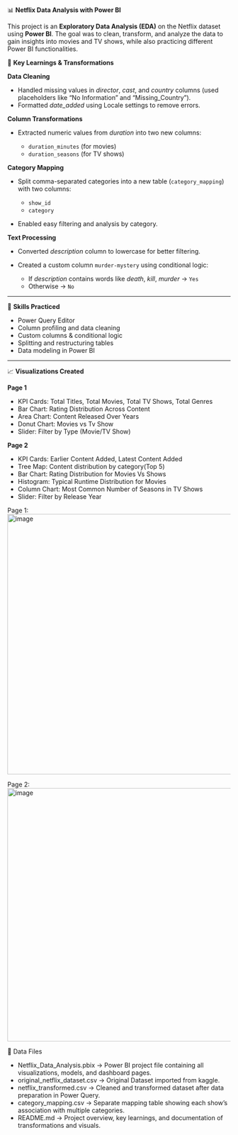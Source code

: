 📊 **Netflix Data Analysis with Power BI**

This project is an **Exploratory Data Analysis (EDA)** on the Netflix dataset using **Power BI**. The goal was to clean, transform, and analyze the data to gain insights into movies and TV shows, while also practicing different Power BI functionalities.

🚀 **Key Learnings & Transformations**

**Data Cleaning**

* Handled missing values in *director*, *cast*, and *country* columns (used placeholders like “No Information” and “Missing_Country”).
* Formatted *date_added* using Locale settings to remove errors.

**Column Transformations**

* Extracted numeric values from *duration* into two new columns:

  * `duration_minutes` (for movies)
  * `duration_seasons` (for TV shows)

**Category Mapping**

* Split comma-separated categories into a new table (`category_mapping`) with two columns:

  * `show_id`
  * `category`
* Enabled easy filtering and analysis by category.

**Text Processing**

* Converted *description* column to lowercase for better filtering.
* Created a custom column `murder-mystery` using conditional logic:

  * If *description* contains words like *death*, *kill*, *murder* → `Yes`
  * Otherwise → `No`

---

🧠 **Skills Practiced**

* Power Query Editor
* Column profiling and data cleaning
* Custom columns & conditional logic
* Splitting and restructuring tables
* Data modeling in Power BI

---

📈 **Visualizations Created**

**Page 1**

* KPI Cards: Total Titles, Total Movies, Total TV Shows, Total Genres
* Bar Chart: Rating Distribution Across Content
* Area Chart: Content Released Over Years
* Donut Chart: Movies vs Tv Show
* Slider: Filter by Type (Movie/TV Show) 


**Page 2**
* KPI Cards: Earlier Content Added, Latest Content Added
* Tree Map: Content distribution by category(Top 5)
* Bar Chart: Rating Distribution for Movies Vs Shows
* Histogram: Typical Runtime Distribution for Movies
* Column Chart: Most Common Number of Seasons in TV Shows
* Slider: Filter by Release Year

Page 1:
<img width="1029" height="588" alt="image" src="https://github.com/user-attachments/assets/c6a39407-adbf-4f47-a599-f102159d83d5" />

Page 2:
<img width="1015" height="572" alt="image" src="https://github.com/user-attachments/assets/43d43af7-5b51-4c6d-9e1b-21dd2a824095" />

📂 Data Files
* Netflix_Data_Analysis.pbix → Power BI project file containing all visualizations, models, and dashboard pages.
* original_netflix_dataset.csv → Original Dataset imported from kaggle.
* netflix_transformed.csv → Cleaned and transformed dataset after data preparation in Power Query.
* category_mapping.csv → Separate mapping table showing each show’s association with multiple categories.
* README.md → Project overview, key learnings, and documentation of transformations and visuals.
